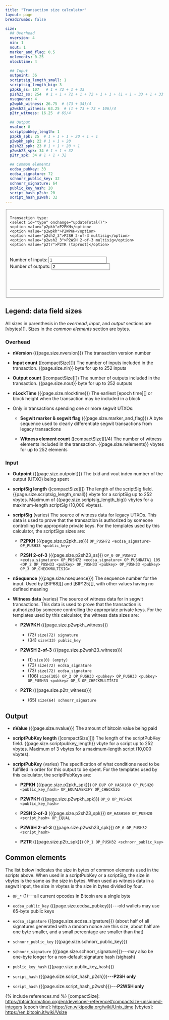 ```yaml
---
title: "Transaction size calculator"
layout: page
breadcrumbs: false

size:
  ## Overhead
  nversion: 4
  nin: 1
  nout: 1
  marker_and_flag: 0.5
  nelements: 0.25
  nlocktime: 4

  ## Input
  outpoint: 36
  scriptsig_length_small: 1
  scriptsig_length_big: 3
  p2pkh_ss: 107   # 1 + 72 + 1 + 33
  p2sh23_ss: 254  # 1 + 1 + 72 + 1 + 72 + 1 + 1 + (1 + 1 + 33 + 1 + 33 + 1 + 33 + 1 + 1)
  nsequence: 4
  p2wpkh_witness: 26.75  # (73 + 34)/4
  p2wsh23_witness: 63.25  # (1 + 73 + 73 + 106)/4
  p2tr_witness: 16.25  # 65/4

  ## Output
  nvalue: 8
  scriptpubkey_length: 1
  p2pkh_spk: 25  # 1 + 1 + 1 + 20 + 1 + 1
  p2wpkh_spk: 22 # 1 + 1 + 20
  p2sh23_spk: 23 # 1 + 1 + 20 + 1
  p2wsh23_spk: 34 # 1 + 1 + 32
  p2tr_spk: 34 # 1 + 1 + 32

  ## Common elements
  ecdsa_pubkey: 33
  ecdsa_signature: 72
  schnorr_public_key: 32
  schnorr_signature: 64
  public_key_hash: 20
  script_hash_p2sh: 20
  script_hash_p2wsh: 32
---
```

<form action="" id="vbytescalc" onsubmit="return false;">
   <fieldset>

    Transaction type:
    <select id="type" onchange="updateTotal()">
    <option value="p2pkh">P2PKH</option>
    <option value="p2wpkh">P2WPKH</option>
    <option value="p2sh2_3">P2SH 2-of-3 multisig</option>
    <option value="p2wsh2_3">P2WSH 2-of-3 multisig</option>
    <option value="p2tr">P2TR (taproot)</option>
   </select>

  <br>
  Number of inputs: <input type="number" id="inputs" min="1" value="1" onchange="updateTotal()"/><br>
  Number of outputs: <input type="number" id="outputs" min="1" value="2" onchange="updateTotal()"/>

  <br><br><hr>
  <div id="result"></div>
  </fieldset>

</form>

## Legend: data field sizes

All sizes in parenthesis in the *overhead*, *input*, and *output*
sections are [vbytes][].  Sizes in the *common elements* section are bytes.

### Overhead

- **nVersion** ({{page.size.nversion}}) The
  transaction version number

- **Input count** ([compactSize][]) The number of inputs included in the
  transaction.  {{page.size.nin}} byte for up to 252
  inputs

- **Output count** ([compactSize][]) The number of outputs included in
  the transaction.  {{page.size.nout}} byte for up to
  252 outputs

- **nLockTime** ({{page.size.nlocktime}}) The earliest [epoch time][] or block
  height when the transaction may be included in a block

- Only in transactions spending one or more segwit UTXOs:

    - **Segwit marker & segwit flag** ({{page.size.marker_and_flag}}) A
      byte sequence used to clearly differentiate segwit transactions
      from legacy transactions

    - **Witness element count** ([compactSize][]/4) The number of witness
      elements included in the transaction. {{page.size.nelements}}
      vbytes for up to 252 elements

### Input

- **Outpoint** ({{page.size.outpoint}}) The txid and vout index number
  of the output (UTXO) being spent

- **scriptSig length** ([compactSize][]) The length of the scriptSig
  field.  {{page.size.scriptsig_length_small}} vbyte for a scriptSig up to 252
  vbytes.  Maximum of {{page.size.scriptsig_length_big}} vbytes for a maximum-length scriptSig (10,000 vbytes).

- **scriptSig** (varies) The source of witness data for legacy UTXOs.
  This data is used to prove that the transaction is authorized by
  someone controlling the appropriate private keys.  For the templates
  used by this calculator, the scriptSigs sizes are:

    - **P2PKH** ({{page.size.p2pkh_ss}})
      `OP_PUSH72 <ecdsa_signature> OP_PUSH33 <public_key>`

    - **P2SH 2-of-3** ({{page.size.p2sh23_ss}}) `OP_0 OP_PUSH72 <ecdsa_signature> OP_PUSH72 <ecdsa_signature> OP_PUSHDATA1 105 <OP_2 OP_PUSH33 <pubkey> OP_PUSH33 <pubkey> OP_PUSH33 <pubkey> OP_3 OP_CHECKMULTISIG>`


- **nSequence** ({{page.size.nsequence}}) The sequence number for the
  input.  Used by [BIP68][] and [BIP125][], with other values having no
  defined meaning

- **Witness data** (varies) The source of witness data for in segwit
  transactions.  This data is used to prove that the transaction is
  authorized by someone controlling the appropriate private keys.  For
  the templates used by this calculator, the witness data sizes are:

    - **P2WPKH** ({{page.size.p2wpkh_witness}})
        - (73) `size(72) signature`
        - (34) `size(33) public_key`

    - **P2WSH 2-of-3** ({{page.size.p2wsh23_witness}})
        - (1) `size(0) (empty)`
        - (73) `size(72) ecdsa_signature`
        - (73) `size(72) ecdsa_signature`
        - (106) `size(105) OP_2 OP_PUSH33 <pubkey> OP_PUSH33 <pubkey> OP_PUSH33 <pubkey> OP_3 OP_CHECKMULTISIG`

    - **P2TR** ({{page.size.p2tr_witness}})
        - (65) `size(64) schnorr_signature`

## Output

- **nValue** ({{page.size.nvalue}}) The amount of bitcoin value being paid

- **scriptPubKey length** ([compactSize][]) The length of the
  scriptPubKey field.  {{page.size.scriptpubkey_length}} vbyte for a
  script up to 252 vbytes.  Maximum of 3 vbytes for a maximum-length
  script (10,000 vbytes).

- **scriptPubKey** (varies) The specification of what conditions need to
  be fulfilled in order for this output to be spent.  For the templates
  used by this calculator, the scriptPubKeys are:

    - **P2PKH** ({{page.size.p2pkh_spk}}) `OP_DUP OP_HASH160
      OP_PUSH20 <public_key_hash> OP_EQUALVERIFY OP_CHECKSIG`

    - **P2WPKH** ({{page.size.p2wpkh_spk}}) `OP_0 OP_PUSH20 <public_key_hash>`

    - **P2SH 2-of-3** ({{page.size.p2sh23_spk}}) `OP_HASH160
      OP_PUSH20 <script_hash> OP_EQUAL`

    - **P2WSH 2-of-3** ({{page.size.p2wsh23_spk}}) `OP_0 OP_PUSH32 <script_hash>`

    - **P2TR** ({{page.size.p2tr_spk}}) `OP_1 OP_PUSH32 <schnorr_public_key>`

## Common elements

The list below indicates the size in bytes of common elements used in
the scripts above.  When used in a scriptPubKey or a scriptSig, the size
in vbytes is the same as the size in bytes.  When used as witness data
in a segwit input, the size in vbytes is the size in bytes divided by
four.

- `OP_*` (1)---all current opcodes in Bitcoin are a single byte

- `ecdsa_public_key` ({{page.size.ecdsa_pubkey}})---old wallets may use 65-byte public keys

- `ecdsa_signature` ({{page.size.ecdsa_signature}}) (about half of all
  signatures generated with a random nonce are this size, about half are
  one byte smaller, and a small percentage are smaller than that)

- `schnorr_public_key` ({{page.size.schnorr_public_key}})

- `schnorr_signature` ({{page.size.schnorr_signature}})---may also be
  one-byte longer for a non-default signature hash (sighash)

- `public_key_hash` ({{page.size.public_key_hash}})

- `script_hash` ({{page.size.script_hash_p2sh}})---**P2SH only**

- `script_hash` ({{page.size.script_hash_p2wsh}})---**P2WSH only**

<script>
function calculateTotal(type, inputs, outputs) {
  var types = new Array();

  types["p2pkh"] = {
    "input": (
      {{page.size.outpoint}}
      + {{page.size.scriptsig_length_small}}
      + {{page.size.p2pkh_ss}}
      + {{page.size.nsequence}}
    ),
    "output": (
        {{page.size.nvalue}}
      + {{page.size.scriptpubkey_length}}
      + {{page.size.p2pkh_spk}}
    ),
    "segwit": false
  };

  types["p2wpkh"] = {
    "input": (
      {{page.size.outpoint}}
      + {{page.size.scriptsig_length_small}}
      + {{page.size.p2wpkh_witness}}
      + {{page.size.nsequence}}
    ),
    "output": (
        {{page.size.nvalue}}
      + {{page.size.scriptpubkey_length}}
      + {{page.size.p2wpkh_spk}}
    ),
    "segwit": true
  };

  types["p2sh2_3"] = {
    "input": (
        {{page.size.outpoint}}
      + {{page.size.scriptsig_length_big}}
      + {{page.size.p2sh23_ss}}
      + {{page.size.nsequence}}
    ),
    "output": (
        {{page.size.nvalue}}
      + {{page.size.scriptpubkey_length}}
      + {{page.size.p2sh23_spk}}
    ),
    "segwit": false
  };

  types["p2wsh2_3"] = {
    "input": (
        {{page.size.outpoint}}
      + {{page.size.scriptpubkey_length}}
      + {{page.size.p2wsh23_witness}}
      + {{page.size.nsequence}}
    ),
    "output": (
        {{page.size.nvalue}}
      + {{page.size.scriptpubkey_length}}
      + {{page.size.p2wsh23_spk}}
    ),
    "segwit": true
  };

  types["p2tr"] = {
    "input": (
        {{page.size.outpoint}}
      + {{page.size.scriptsig_length_small}}
      + {{page.size.p2tr_witness}}
      + {{page.size.nsequence}}
    ),
    "output": (
        {{page.size.nvalue}}
      + {{page.size.scriptpubkey_length}}
      + {{page.size.p2tr_spk}}
    ),
    "segwit": true
  };

  // Calculate the size of each input and output
  input_size = types[type].input;
  output_size = types[type].output;

  // Calculate the transaction's overhead (the size independent of inputs and outputs)
  if (types[type].segwit == true) {
    witness_flag = {{page.size.marker_and_flag}} + {{page.size.nelements}};  // segwit marker, segwit flag, segwit # of witness elements
  } else  {
    witness_flag = 0;
  }
  overhead = (
      {{page.size.nversion}} // nVersion
    + {{page.size.nin}} // number of inputs, TODO: increase for >252 inputs
    + {{page.size.nout}} // number of outputs, TODO: increase for >252 outputs
    + {{page.size.nlocktime}} // nLockTime
    + witness_flag
  )

  size = overhead + input_size * inputs + output_size * outputs;

  return {
    "size": size,
    "overhead": overhead,
    "inputs": inputs,
    "input_size": input_size,
    "outputs": outputs,
    "output_size": output_size
  }
}

// Retrieve form and update results
function updateTotal() {
  var types = new Array();
  // Get the form
  var form = document.forms["vbytescalc"];

  // The input/output type
  // TODO: maybe allow the input type to be different from the output
  //       type, or multiple inputs of different types (or multiple
  //       outputs of different types)
  var type = form.elements["type"].value;
  // The number of inputs and outputs
  var inputs = form.elements["inputs"].value;
  if (inputs != "") {
    inputs = parseInt(inputs);
  } else {
    inputs = 0;
  }
  var outputs = form.elements["outputs"].value;
  if (outputs != "") {
    outputs = parseInt(outputs);
  } else {
    outputs = 0;
  }

  var results = calculateTotal(type, inputs, outputs);
  document.getElementById('result').innerHTML = (
    "<b>Total size:</b> " + results.size + " vbytes<br><br>"
    +  "<table>"
    + "  <tr>"
    + "    <th>Part</th>"
    + "    <th>Count</th>"
    + "    <th>Size (vbytes)</th>"
    + "    <th>Total vbytes</th>"
    + "  </tr>"
    + "<tr><td>Overhead</td><td>1</td><td>" + results.overhead + "</td><td>" + results.overhead + "</td></tr>"
    + "<tr><td>Inputs</td><td>" + results.inputs + "</td><td>" + results.input_size + "</td><td>" + results.inputs * results.input_size + "</td></tr>"
    + "<tr><td>Outputs</td><td>" + results.outputs + "</td><td>" + results.output_size + "</td><td>" + results.outputs * results.output_size + "</td></tr>"
    + "</table>"
  );
}

// For now, call this option manually from a console in your browser
// TODO: automatically run test via Makefile
function testSizes() {
  // txid: 4f10b3fc7b03a5362e40999097d5b43b9d99cb34c02fb3fe6fc2f8eff5d5224a
  console.assert(226 == calculateTotal("p2pkh", 1, 2).size, "1-in, 2-out P2PKH unexpected size");

  // txid: b169e4616d00bb27242093ec1749d5e8f69236bf704eadce3126e3b5f42107f9
  console.assert(562/4 == calculateTotal("p2wpkh", 1, 2).size, "1-in, 2-out P2WPKH unexpected size");

  // txid: c48c1a33a6e8a05d8b69b84c6532ad2ac06f0c5d0fa931523090b97d9de86e80
  console.assert(371 == calculateTotal("p2sh2_3", 1, 2).size, "1-in, 2-out P2SH 2-of-3 unexpected size");

  // txid: 13eba154725924a83f95a00abb716fd9587ca6e099f289e3578596c78c831338
  console.assert(804/4 == calculateTotal("p2wsh2_3", 1, 2).size, "1-in, 2-out P2WSH 2-of-3 unexpected size");

  console.log("All tests run");
  return true;
}

// Calculate the result for the default form parameters
updateTotal();
</script>

{% include references.md %}
[compactSize]: https://btcinformation.org/en/developer-reference#compactsize-unsigned-integers
[epoch time]: https://en.wikipedia.org/wiki/Unix_time
[vbytes]: https://en.bitcoin.it/wiki/Vsize
